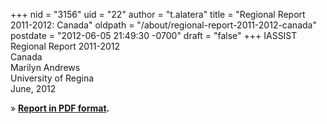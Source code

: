 +++
nid = "3156"
uid = "22"
author = "t.alatera"
title = "Regional Report 2011-2012: Canada"
oldpath = "/about/regional-report-2011-2012-canada"
postdate = "2012-06-05 21:49:30 -0700"
draft = "false"
+++
IASSIST Regional Report 2011-2012\
Canada\
Marilyn Andrews\
University of Regina\
June, 2012

» **[Report in PDF
format](http://iassistdata.org/sites/default/files/canada_regional_report_2011-2012.pdf).**
